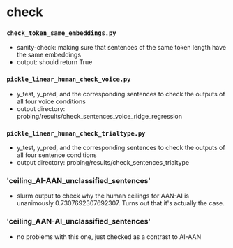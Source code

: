 # check

### `check_token_same_embeddings.py`
* sanity-check: making sure that sentences of the same token length have the same embeddings
* output: should return True

### `pickle_linear_human_check_voice.py`
* y_test, y_pred, and the corresponding sentences to check the outputs of all four voice conditions
* output directory: probing/results/check_sentences_voice_ridge_regression

### `pickle_linear_human_check_trialtype.py`
* y_test, y_pred, and the corresponding sentences to check the outputs of all four sentence conditions
* output directory: probing/results/check_sentences_trialtype

### 'ceiling_AI-AAN_unclassified_sentences'
* slurm output to check why the human ceilings for AAN-AI is unanimously 0.7307692307692307. Turns out that it's actually the case.

### 'ceiling_AAN-AI_unclassified_sentences'
* no problems with this one, just checked as a contrast to AI-AAN

